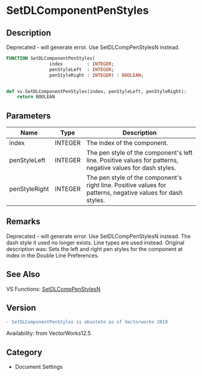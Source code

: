 # SetDLComponentPenStyles

## Description
Deprecated - will generate error. Use SetDLCompPenStylesN instead.

```pascal
FUNCTION SetDLComponentPenStyles(
				index         : INTEGER;
				penStyleLeft  : INTEGER;
				penStyleRight : INTEGER) : BOOLEAN;
```

```python

def vs.SetDLComponentPenStyles(index, penStyleLeft, penStyleRight):
    return BOOLEAN
```

## Parameters
|Name|Type|Description|
|---|---|---|
|index|INTEGER|The index of the component.|
|penStyleLeft|INTEGER|The pen style of the component's left line.  Positive values for patterns, negative values for dash styles.|
|penStyleRight|INTEGER|The pen style of the component's right line.  Positive values for patterns, negative values for dash styles.|

## Remarks
Deprecated - will generate error. Use SetDLCompPenStylesN instead. The dash style it used no longer exists. Line types are used instead. Original description was: Sets the left and right pen styles for the component at index in the Double Line Preferences.

## See Also
VS Functions:
[SetDLCompPenStylesN](SetDLCompPenStylesN.md)

## Version
```diff
- SetDLComponentPenStyles is obsolete as of Vectorworks 2019
```

Availability: from VectorWorks12.5
## Category
* Document Settings

